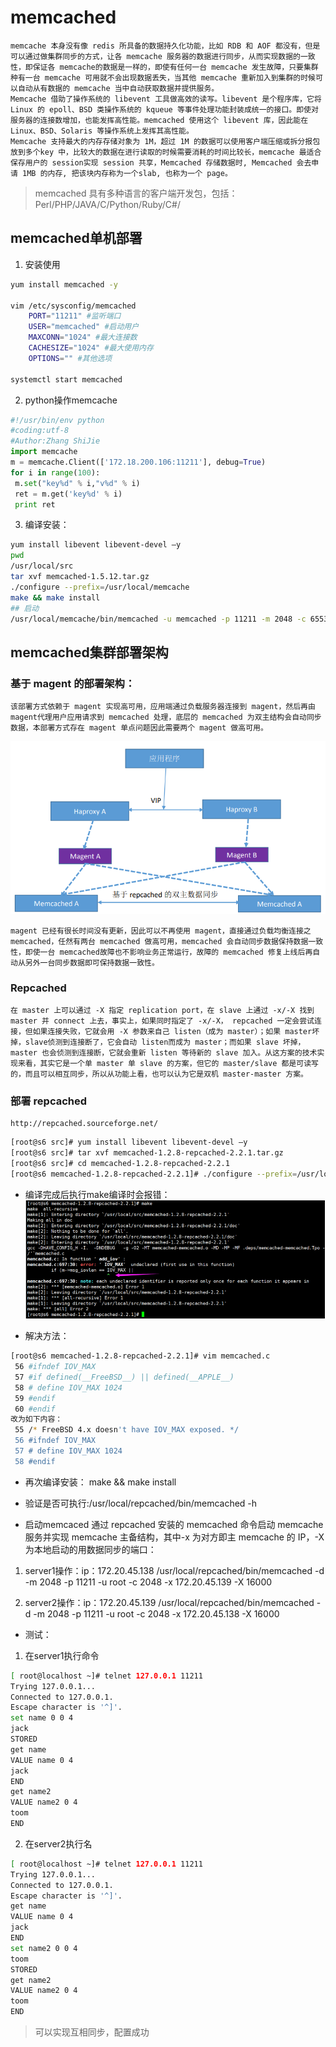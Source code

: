 # memcached
	memcache 本身没有像 redis 所具备的数据持久化功能，比如 RDB 和 AOF 都没有，但是可以通过做集群同步的方式，让各 memcache 服务器的数据进行同步，从而实现数据的一致性，即保证各 memcache的数据是一样的，即使有任何一台 memcache 发生故障，只要集群种有一台 memcache 可用就不会出现数据丢失，当其他 memcache 重新加入到集群的时候可以自动从有数据的 memcache 当中自动获取数据并提供服务。
	Memcache 借助了操作系统的 libevent 工具做高效的读写。libevent 是个程序库，它将 Linux 的 epoll、BSD 类操作系统的 kqueue 等事件处理功能封装成统一的接口。即使对服务器的连接数增加，也能发挥高性能。memcached 使用这个 libevent 库，因此能在 Linux、BSD、Solaris 等操作系统上发挥其高性能。
	Memcache 支持最大的内存存储对象为 1M，超过 1M 的数据可以使用客户端压缩或拆分报包放到多个key 中，比较大的数据在进行读取的时候需要消耗的时间比较长，memcache 最适合保存用户的 session实现 session 共享，Memcached 存储数据时, Memcached 会去申请 1MB 的内存, 把该块内存称为一个slab, 也称为一个 page。

> memcached 具有多种语言的客户端开发包，包括：Perl/PHP/JAVA/C/Python/Ruby/C#/

## memcached单机部署

1. 安装使用
```bash
yum install memcached -y

vim /etc/sysconfig/memcached
	PORT="11211" #监听端口
	USER="memcached" #启动用户
	MAXCONN="1024" #最大连接数
	CACHESIZE="1024" #最大使用内存
	OPTIONS="" #其他选项

systemctl start memcached
```

2. python操作memcache
```python
#!/usr/bin/env python
#coding:utf-8
#Author:Zhang ShiJie
import memcache
m = memcache.Client(['172.18.200.106:11211'], debug=True)
for i in range(100):
 m.set("key%d" % i,"v%d" % i)
 ret = m.get('key%d' % i)
 print ret
```

3. 编译安装：
```bash
yum install libevent libevent-devel –y
pwd
/usr/local/src
tar xvf memcached-1.5.12.tar.gz
./configure --prefix=/usr/local/memcache
make && make install
## 启动
/usr/local/memcache/bin/memcached -u memcached -p 11211 -m 2048 -c 65536 &
```

## memcached集群部署架构

### 基于 magent 的部署架构：
	该部署方式依赖于 magent 实现高可用，应用端通过负载服务器连接到 magent，然后再由 magent代理用户应用请求到 memcached 处理，底层的 memcached 为双主结构会自动同步数据，本部署方式存在 magent 单点问题因此需要两个 magent 做高可用。
[![](images/memaged.png)](http://aishad.top/wordpress/wp-content/uploads/2019/06/memaged.png)

	magent 已经有很长时间没有更新，因此可以不再使用 magent，直接通过负载均衡连接之 memcached，任然有两台 memcached 做高可用，memcached 会自动同步数据保持数据一致性，即使一台 memcached故障也不影响业务正常运行，故障的 memcached 修复上线后再自动从另外一台同步数据即可保持数据一致性。

### Repcached
	在 master 上可以通过 -X 指定 replication port，在 slave 上通过 -x/-X 找到 master 并 connect 上去，事实上，如果同时指定了 -x/-X， repcached 一定会尝试连接，但如果连接失败，它就会用 -X 参数来自己 listen（成为 master）；如果 master坏掉，slave侦测到连接断了，它会自动 listen而成为 master；而如果 slave 坏掉， master 也会侦测到连接断，它就会重新 listen 等待新的 slave 加入。从这方案的技术实现来看，其实它是一个单 master 单 slave 的方案，但它的 master/slave 都是可读写的，而且可以相互同步，所以从功能上看，也可以认为它是双机 master-master 方案。

### 部署 repcached
	http://repcached.sourceforge.net/

```bash
[root@s6 src]# yum install libevent libevent-devel –y
[root@s6 src]# tar xvf memcached-1.2.8-repcached-2.2.1.tar.gz
[root@s6 src]# cd memcached-1.2.8-repcached-2.2.1
[root@s6 memcached-1.2.8-repcached-2.2.1]# ./configure --prefix=/usr/local/repcached --enable-replication
```

- 编译完成后执行make编译时会报错：
[![](images/error_mem.png)](http://aishad.top/wordpress/wp-content/uploads/2019/06/error_mem.png)

- 解决方法：
```bash
[root@s6 memcached-1.2.8-repcached-2.2.1]# vim memcached.c
 56 #ifndef IOV_MAX
 57 #if defined(__FreeBSD__) || defined(__APPLE__)
 58 # define IOV_MAX 1024
 59 #endif
 60 #endif
改为如下内容：
 55 /* FreeBSD 4.x doesn't have IOV_MAX exposed. */
 56 #ifndef IOV_MAX
 57 # define IOV_MAX 1024
 58 #endif

```
- 再次编译安装：
	 make && make install

- 验证是否可执行:/usr/local/repcached/bin/memcached -h

- 启动memcaced
	通过 repcached 安装的 memcached 命令启动 memcache 服务并实现 memcache 主备结构，其中-x 为对方即主 memcache 的 IP，-X 为本地启动的用数据同步的端口：

1. server1操作：ip：172.20.45.138
	/usr/local/repcached/bin/memcached -d -m 2048 -p 11211 -u root -c 2048 -x 172.20.45.139 -X 16000

2. server2操作：ip：172.20.45.139
	/usr/local/repcached/bin/memcached -d -m 2048 -p 11211 -u root -c 2048 -x 172.20.45.138 -X 16000

- 测试：

1. 在server1执行命令
```bash
[ root@localhost ~]# telnet 127.0.0.1 11211
Trying 127.0.0.1...
Connected to 127.0.0.1.
Escape character is '^]'.
set name 0 0 4
jack
STORED
get name
VALUE name 0 4
jack
END
get name2
VALUE name2 0 4
toom
END
```

2. 在server2执行名

```bash
[ root@localhost ~]# telnet 127.0.0.1 11211
Trying 127.0.0.1...
Connected to 127.0.0.1.
Escape character is '^]'.
get name
VALUE name 0 4
jack
END
set name2 0 0 4
toom
STORED
get name2
VALUE name2 0 4
toom
END
```
> 可以实现互相同步，配置成功